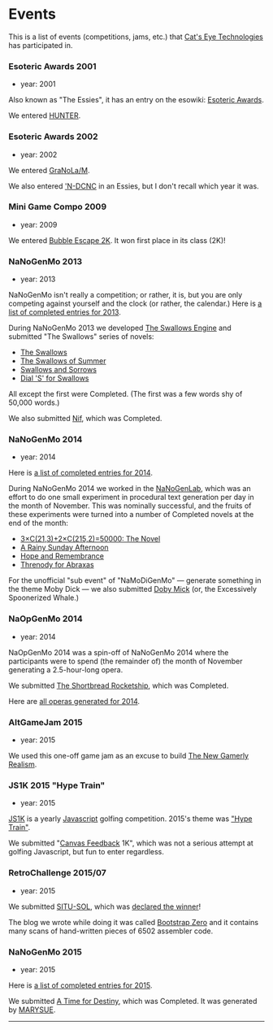 Events
======

This is a list of events (competitions, jams, etc.) that [Cat's Eye Technologies][] has participated in.

### Esoteric Awards 2001

*   year: 2001

Also known as "The Essies", it has an entry on the esowiki: [Esoteric Awards](http://esolangs.org/wiki/Esoteric%20Awards).

We entered [HUNTER][].

### Esoteric Awards 2002

*   year: 2002

We entered [GraNoLa/M][].

We also entered ['N-DCNC][] in an Essies, but I don't recall which year it was.

### Mini Game Compo 2009

*   year: 2009

We entered [Bubble Escape 2K][].  It won first place in its class (2K)!

### NaNoGenMo 2013

*   year: 2013

NaNoGenMo isn't really a competition; or rather, it is, but you are only
competing against yourself and the clock (or rather, the calendar.)
Here is [a list of completed entries for 2013](https://github.com/dariusk/NaNoGenMo/issues?q=is:open+is:issue+label:completed).

During NaNoGenMo 2013 we developed [The Swallows Engine][] and submitted
"The Swallows" series of novels:

*   [The Swallows][]
*   [The Swallows of Summer][]
*   [Swallows and Sorrows][]
*   [Dial 'S' for Swallows][]

All except the first were Completed.  (The first was a few words shy of 50,000 words.)

We also submitted [Nif][], which was Completed.

### NaNoGenMo 2014

*   year: 2014

Here is [a list of completed entries for 2014](https://github.com/dariusk/NaNoGenMo-2014/issues?q=is:open+is:issue+label:completed).

During NaNoGenMo 2014 we worked in the [NaNoGenLab][], which was an effort to do
one small experiment in procedural text generation per day in the month of November.
This was nominally successful, and the fruits of these experiments were turned into
a number of Completed novels at the end of the month:

*   [3×C(21,3)+2×C(215,2)=50000: The Novel][]
*   [A Rainy Sunday Afternoon][]
*   [Hope and Remembrance][]
*   [Threnody for Abraxas][]

For the unofficial "sub event" of "NaMoDiGenMo" — generate something in the theme Moby Dick —
we also submitted [Doby Mick][] (or, the Excessively Spoonerized Whale.)

### NaOpGenMo 2014

*   year: 2014

NaOpGenMo 2014 was a spin-off of NaNoGenMo 2014 where the participants were
to spend (the remainder of) the month of November generating a 2.5-hour-long opera.

We submitted [The Shortbread Rocketship][], which was Completed.

Here are [all operas generated for 2014](https://github.com/cpressey/NaOpGenMo/issues?q=is:open+is:issue+label:completed).

### AltGameJam 2015

*   year: 2015

We used this one-off game jam as an excuse to build [The New Gamerly Realism][].

### JS1K 2015 "Hype Train"

*   year: 2015

[JS1K](http://js1k.com/) is a yearly [Javascript][] golfing competition.
2015's theme was ["Hype Train"](http://js1k.com/2015-hypetrain/).

We submitted "[Canvas Feedback][] 1K", which was not a serious attempt at golfing
Javascript, but fun to enter regardless.

### RetroChallenge 2015/07

*   year: 2015

We submitted [SITU-SOL][], which was [declared the winner](http://www.wickensonline.co.uk/retrochallenge-2012sc/2015/08/08/rc201507-full-time-summary/)!

The blog we wrote while doing it was called [Bootstrap Zero](https://github.com/catseye/SITU-SOL/tree/master/doc/bootstrap-zero)
and it contains many scans of hand-written pieces of 6502 assembler code.

### NaNoGenMo 2015

*   year: 2015

Here is [a list of completed entries for 2015](https://github.com/dariusk/NaNoGenMo-2015/issues?q=is:open+is:issue+label:completed).

We submitted [A Time for Destiny][], which was Completed.  It was generated by [MARYSUE][].

- - - -

[Cat's Eye Technologies]: ../article/General%20Information.md#cats-eye-technologies
[HUNTER]: ../article/Languages.md#hunter
[GraNoLa/M]: ../article/Languages.md#granolam
['N-DCNC]: ../article/Languages.md#n-dcnc
[Bubble Escape 2K]: ../article/Games.md#bubble-escape
[The Shortbread Rocketship]: ../article/Musical%20Compositions.md#the-shortbread-rocketship
[The Swallows Engine]: ../article/Tools.md#the-swallows-engine
[The Swallows]: ../article/Texts.md#the-swallows
[The Swallows of Summer]: ../article/Texts.md#the-swallows-of-summer
[Swallows and Sorrows]: ../article/Texts.md#swallows-and-sorrows
[Dial 'S' for Swallows]: ../article/Texts.md#dial-s-for-swallows
[Nif]: ../article/Texts.md#nif
[Canvas Feedback]: ../article/Gewgaws.md#canvas-feedback
[SITU-SOL]: ../article/Languages.md#situ-sol
[A Time for Destiny]: ../article/Texts.md#a-time-for-destiny
[MARYSUE]: ../article/Tools.md#marysue
[3×C(21,3)+2×C(215,2)=50000: The Novel]: ../article/Texts.md#3c2132c215250000-the-novel
[A Rainy Sunday Afternoon]: ../article/Texts.md#a-rainy-sunday-afternoon
[Hope and Remembrance]: ../article/Texts.md#hope-and-remembrance
[Threnody for Abraxas]: ../article/Texts.md#threnody-for-abraxas
[Doby Mick]: ../article/Texts.md#doby-mick
[The New Gamerly Realism]: ../article/Games.md#the-new-gamerly-realism
[NaNoGenLab]: https://github.com/catseye/NaNoGenLab
[Javascript]: ../article/Project%20Dependencies.md#javascript

